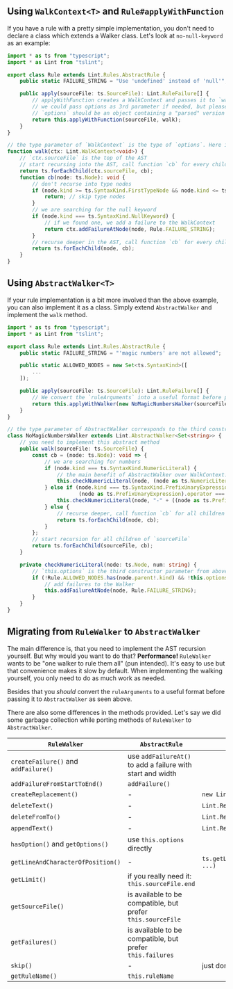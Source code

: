 ## Using `WalkContext<T>` and `Rule#applyWithFunction`
If you have a rule with a pretty simple implementation, you don't need to declare a class which extends a Walker class.
Let's look at `no-null-keyword` as an example:
```ts
import * as ts from "typescript";
import * as Lint from "tslint";

export class Rule extends Lint.Rules.AbstractRule {
    public static FAILURE_STRING = "Use 'undefined' instead of 'null'";

    public apply(sourceFile: ts.SourceFile): Lint.RuleFailure[] {
        // applyWithFunction creates a WalkContext and passes it to `walk`
        // we could pass options as 3rd parameter if needed, but please don't just call this.getOptions() and pass that.
        // `options` should be an object containing a "parsed" version of `this.ruleArguments`
        return this.applyWithFunction(sourceFile, walk);
    }
}

// the type parameter of `WalkContext` is the type of `options`. Here it is `void` because we don't pass any options in the example
function walk(ctx: Lint.WalkContext<void>) {
    // `ctx.sourceFile` is the top of the AST
    // start recursing into the AST, call function `cb` for every child of SourceFile
    return ts.forEachChild(ctx.sourceFile, cb);
    function cb(node: ts.Node): void {
        // don't recurse into type nodes
        if (node.kind >= ts.SyntaxKind.FirstTypeNode && node.kind <= ts.SyntaxKind.LastTypeNode) {
            return; // skip type nodes
        }
        // we are searching for the null keyword
        if (node.kind === ts.SyntaxKind.NullKeyword) {
            // if we found one, we add a failure to the WalkContext
            return ctx.addFailureAtNode(node, Rule.FAILURE_STRING);
        }
        // recurse deeper in the AST, call function `cb` for every child of the current node
        return ts.forEachChild(node, cb);
    }
}
```

## Using `AbstractWalker<T>`
If your rule implementation is a bit more involved than the above example, you can also implement it as a class.
Simply extend `AbstractWalker` and implement the `walk` method.

```ts
import * as ts from "typescript";
import * as Lint from "tslint";

export class Rule extends Lint.Rules.AbstractRule {
    public static FAILURE_STRING = "'magic numbers' are not allowed";

    public static ALLOWED_NODES = new Set<ts.SyntaxKind>([
        ...
    ]);

    public apply(sourceFile: ts.SourceFile): Lint.RuleFailure[] {
        // We convert the `ruleArguments` into a useful format before passing it to the constructor of AbstractWalker
        return this.applyWithWalker(new NoMagicNumbersWalker(sourceFile, this.ruleName, new Set(this.ruleArguments.map(String))));
    }
}

// the type parameter of AbstractWalker corresponds to the third constructor parameter
class NoMagicNumbersWalker extends Lint.AbstractWalker<Set<string>> {
    // you need to implement this abstract method
    public walk(sourceFile: ts.SourceFile) {
        const cb = (node: ts.Node): void => {
            // we are searching for numbers
            if (node.kind === ts.SyntaxKind.NumericLiteral) {
                // the main benefit of AbstractWalker over WalkContext: methods instead of closures
                this.checkNumericLiteral(node, (node as ts.NumericLiteral).text);
            } else if (node.kind === ts.SyntaxKind.PrefixUnaryExpression &&
                       (node as ts.PrefixUnaryExpression).operator === ts.SyntaxKind.MinusToken) {
                this.checkNumericLiteral(node, "-" + ((node as ts.PrefixUnaryExpression).operand as ts.NumericLiteral).text);
            } else {
                // recurse deeper, call function `cb` for all children of the current node
                return ts.forEachChild(node, cb);
            }
        };
        // start recursion for all children of `sourceFile`
        return ts.forEachChild(sourceFile, cb);
    }

    private checkNumericLiteral(node: ts.Node, num: string) {
        // `this.options` is the third constructor parameter from above (the Set we created in Rule.apply)
        if (!Rule.ALLOWED_NODES.has(node.parent!.kind) && !this.options.has(num)) {
            // add failures to the Walker
            this.addFailureAtNode(node, Rule.FAILURE_STRING);
        }
    }
}
```

## Migrating from `RuleWalker` to `AbstractWalker`
The main difference is, that you need to implement the AST recursion yourself. But why would you want to do that?
__Performance!__ `RuleWalker` wants to be "one walker to rule them all" (pun intended). It's easy to use but that convenience 
makes it slow by default. When implementing the walking yourself, you only need to do as much work as needed.

Besides that you *should* convert the `ruleArguments` to a useful format before passing it to `AbstractWalker` as seen above.

There are also some differences in the methods provided. Let's say we did some garbage collection while porting methods of `RuleWalker` to `AbstractWalker`.

`RuleWalker` | `AbstractRule` | alternative
------------ | -------------- | -----------
`createFailure()` and `addFailure()` | use `addFailureAt()` to add a failure with start and width |
`addFailureFromStartToEnd()` | `addFailure()` |
`createReplacement()` | - | `new Lint.Replacement()`
`deleteText()` | - | `Lint.Replacement.deleteText()`
`deleteFromTo()` | - | `Lint.Replacement.deleteFromTo()`
`appendText()` | - | `Lint.Replacement.appendText()`
`hasOption()` and `getOptions()` | use `this.options` directly |
`getLineAndCharacterOfPosition()` | - | `ts.getLineAndCharacterOfPosition(this.sourceFile, ...)`
`getLimit()` | if you really need it: `this.sourceFile.end` |
`getSourceFile()` | is available to be compatible, but prefer `this.sourceFile` |
`getFailures()` | is available to be compatible, but prefer `this.failures` |
`skip()` | - | just don't use it, it's a noop
`getRuleName()` | `this.ruleName` |


